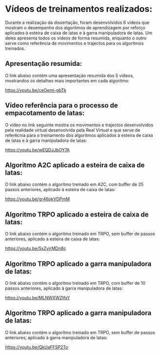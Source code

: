 # Vídeos de treinamentos realizados: 

Durante a realização da dissertação, foram desenvolvidos 6 vídeos que mostram o desempenho dos algoritmos de aprendizagem por reforço aplicados à esteira de caixa de latas e à garra manipuladora de latas. Um deles apresenta todos os vídeos de forma resumida, enquanto o outro serve como referência de movimentos e trajectos para os algoritmos treinados.  

## Apresentação resumida:

O link abaixo contém uma apresentação resumida dos 5 vídeos, mostrandos os detalhes mais importantes em cada algoritmo:

https://youtu.be/ceOemi-gbTk

## Vídeo referência para o processo de empacotamento de latas:

O vídeo no link seguinte mostra os movimentos e trajectos desenvolvidos pela realidade virtual desenvolvida pela Real Virtual e que serve de referêcnia para o treinamento dos algoritmos aplicados à esteira de caixa de latas e à garra manipuladora de latas:

https://youtu.be/wEQDJJbOY7A

## Algoritmo A2C aplicado a esteira de caixa de latas:

O link abaixo contém o algoritmo treinado em A2C, com buffer de 25 passos anteriores, aplicado à esteira de caixa de latas:

https://youtu.be/gr46pkVDPmM

## Algoritmo TRPO aplicado a esteira de caixa de latas:

O link abaixo contém o algoritmo treinado em TRPO, sem buffer de passos anteriores, aplicado à esteira de caixa de latas:

https://youtu.be/5xZyirMDn8c

## Algoritmo TRPO aplicado a garra manipuladora de latas:

O link abaixo contém o algoritmo treinado em TRPO, com buffer de 10 passos anteriores, aplicado à garra manipuladora de latas:

https://youtu.be/MLNWXWZtfsY

## Algoritmo TRPO aplicado a garra manipuladora de latas:

O link abaixo contém o algoritmo treinado em TRPO, sem buffer de passos anteriores, aplicado à garra manipuladora de latas:

https://youtu.be/QkUaFFSP2To

